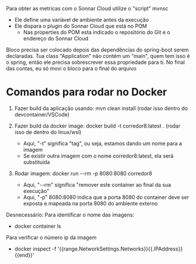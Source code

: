 Para obter as metricas com o Sonnar Cloud utilize o "script" mvnsc
- Ele define uma variável de ambiente antes da execução
- Ele dispara o plugin do Sonnar Cloud que está no POM
    - Nas properties do POM esta indicado o repositório do Git e o endereço do Sonnar Cloud


Bloco <properties> precisa ser colocado depois das dependências do spring-boot serem declaradas.
Tua class "Application" não contém um "main", quem tem isso é o spring, então ele precisa sobrescrever
essa propriedade para ti.
No final das contas, eu só movi o bloco <properties> para o final do arquivo

# Comandos para rodar no Docker

1. Fazer build da aplicação usando: mvn clean install (rodar isso dentro do devcontainer/VSCode)

2. Fazer build da docker image: docker build -t corredor8:latest . (rodar isso de dentro do linux/wsl)
    - Aqui, "-t" significa "tag", ou seja, estamos dando um nome para a imagem
    - Se existir outra imagem com o nome corredor8:latest, ela será substituida

3. Rodar imagem: docker run --rm -p 8080:8080 corredor8
    - Aqui, "--rm" significa "remover este container ao final da sua execução"
    - Aqui, "-p" 8080:8080 indica que a porta 8080 do container deve ser exposta e mapeada na
    porta 8080 do ambiente externo

Desnecessário:
Para identificar o nome das imagens:
- docker container ls

Para verificar o número ip da imagem
- docker inspect -f '{{range.NetworkSettings.Networks}}{{.IPAddress}}{{end}}' <nome da imagem>